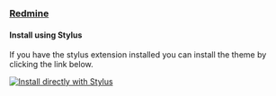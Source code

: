 ### [Redmine](https://redmine.org)

#### Install using Stylus

If you have the stylus extension installed you can install the theme by clicking the link below.

[![Install directly with Stylus](https://img.shields.io/badge/Install%20directly%20with-Stylus-00adad.svg)](https://github.com/ocReaper/redmine-dracula/raw/master/style.user.css)
